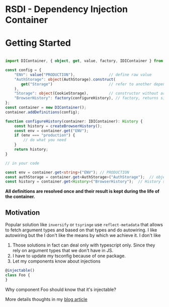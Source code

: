 # RSDI - Dependency Injection Container

# Getting Started

```typescript

import DIContainer, { object, get, value, factory, IDIContainer } from "rsdi";

const config = {
    "ENV": value("PRODUCTION"),               // define raw value
    "AuthStorage": object(AuthStorage).construct(
       get("Storage")                         // refer to another dependency       
    ),
    "Storage": object(CookieStorage),         // constructor without arguments       
    "BrowserHistory": factory(configureHistory), // factory, returns singleton  
};
const container = new DIContainer();
container.addDefinitions(config);

function configureHistory(container: IDIContainer): History {
    const history = createBrowserHistory();
    const env = container.get("ENV");
    if (env === "production") {
        // do what you need
    }
    return history;
}

// in your code

const env = container.get<string>("ENV"); // PRODUCTION
const authStorage = container.get<AuthStorage>("AuthStorage");  // object of AuthStorage
const history = container.get<History>("BrowserHistory");  // History singleton will be returned
```

**All definitions are resolved once and their result is kept during the life of the container.** 


## Motivation 

Popular solution like `inversify` or `tsyringe` use `reflect-metadata` that allows to fetch argument types and based on 
that types and do autowiring. I like autowiring but the I don't like the means by which we achieve it. 
I don't like 
1. Those solutions in fact can deal only with typescript only. Since they rely on argument types that we don't have in JS.
2. I have to update my tsconfig because of one package. 
3. Let my components know about injections

```typescript
@injectable()
class Foo {  
}
```
Why component Foo should know that it's injectable?

More details thoughts in my [blog article](https://medium.com/@radzserg/https-medium-com-radzserg-dependency-injection-in-react-part-1-c1decd9c2e7a) 
